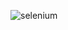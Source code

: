 ![selenium](https://user-images.githubusercontent.com/20347604/82461759-2599e700-9a91-11ea-8318-8fe6a307e394.jpg)
